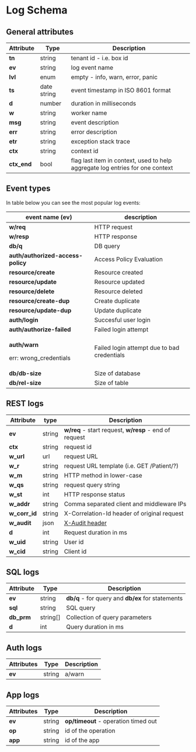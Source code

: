 # Log Schema

## General attributes

| Attribute    | Type        | Description                                                                   |
| ------------ | ----------- | ----------------------------------------------------------------------------- |
| **tn**       | string      | tenant id - i.e. box id                                                       |
| **ev**       | string      | log event name                                                                |
| **lvl**      | enum        | empty - info, warn, error, panic                                              |
| **ts**       | date string | event timestamp in ISO 8601 format                                            |
| **d**        | number      | duration in milliseconds                                                      |
| **w**        | string      | worker name                                                                   |
| **msg**      | string      | event description                                                             |
| **err**      | string      | error description                                                             |
| **etr**      | string      | exception stack trace                                                         |
| **ctx**      | string      | context id                                                                    |
| **ctx\_end** | bool        | flag last item in context, used to help aggregate log entries for one context |

## Event types

In table below you can see the most popular log events:

| event name (ev)                                                | description                                 |
| -------------------------------------------------------------- | ------------------------------------------- |
| **w/req**                                                      | HTTP request                                |
| **w/resp**                                                     | HTTP response                               |
| **db/q**                                                       | DB query                                    |
| **auth/authorized-access-policy**                              | Access Policy Evaluation                    |
| **resource/create**                                            | Resource created                            |
| **resource/update**                                            | Resource updated                            |
| **resource/delete**                                            | Resource deleted                            |
| **resource/create-dup**                                        | Create duplicate                            |
| **resource/update-dup**                                        | Update duplicate                            |
| **auth/login**                                                 | Succesful user login                        |
| **auth/authorize-failed**                                      | Failed login attempt                        |
| <p><strong>auth/warn</strong></p><p>err: wrong_credentials</p> | Failed login attempt due to bad credentials |
| **db/db-size**                                                 | Size of database                            |
| **db/rel-size**                                                | Size of table                               |

## REST logs

| Attribute       | type   | Description                                                                                       |
| --------------- | ------ | ------------------------------------------------------------------------------------------------- |
| **ev**          | string | **w/req** - start request, **w/resp** - end of request                                            |
| **ctx**         | string | request id                                                                                        |
| **w\_url**      | url    | request URL                                                                                       |
| **w\_r**        | string | request URL template (i.e. GET /Patient/?)                                                        |
| **w\_m**        | string | HTTP method in lower-case                                                                         |
| **w\_qs**       | string | request query string                                                                              |
| **w\_st**       | int    | HTTP response status                                                                              |
| **w\_addr**     | string | Comma separated client and middleware IPs                                                         |
| **w\_corr\_id** | string | X-Correlation-Id header of original request                                                       |
| **w\_audit**    | json   | [X-Audit header](../../../../app-development-guides/receive-logs-from-your-app/x-audit-header.md) |
| **d**           | int    | Request duration in ms                                                                            |
| **w\_uid**      | string | User id                                                                                           |
| **w\_cid**      | string | Client id                                                                                         |

## SQL logs

| Attribute   | Type      | Description                                       |
| ----------- | --------- | ------------------------------------------------- |
| **ev**      | string    | **db/q** - for query and **db/ex** for statements |
| **sql**     | string    | SQL query                                         |
| **db\_prm** | string\[] | Collection of query parameters                    |
| **d**       | int       | Query duration in ms                              |

## Auth logs

| Attributes | Type   | Description |
| ---------- | ------ | ----------- |
| **ev**     | string | a/warn      |

## App logs

| Attributes | Type   | Description                          |
| ---------- | ------ | ------------------------------------ |
| **ev**     | string | **op/timeout** - operation timed out |
| **op**     | string | id of the operation                  |
| **app**    | string | id of the app                        |
